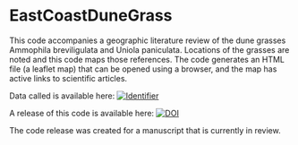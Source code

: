 # EastCoastDuneGrass
This code accompanies a geographic literature review of the dune grasses Ammophila breviligulata and Uniola paniculata. 
Locations of the grasses are noted and this code maps those references. 
The code generates an HTML file (a leaflet map) that can be opened using a browser, and the map has active links to scientific articles.

Data called is available here: [![Identifier](https://img.shields.io/badge/DOI-10.6073%2Fpasta%2Fbdbe9a609e0508fdb7e39bc41f75bf6f-ff69b4.svg)](https://doi.org/10.6073/pasta/bdbe9a609e0508fdb7e39bc41f75bf6f)


A release of this code is available here: [![DOI](https://zenodo.org/badge/DOI/10.5281/zenodo.1228461.svg)](https://doi.org/10.5281/zenodo.1228461)

The code release was created for a manuscript that is currently in review.
